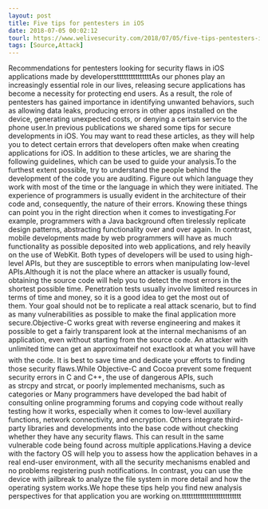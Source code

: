 ```yaml
---
layout: post
title: Five tips for pentesters in iOS
date: 2018-07-05 00:02:12
tourl: https://www.welivesecurity.com/2018/07/05/five-tips-pentesters-ios/
tags: [Source,Attack]
---
```

Recommendations for pentesters looking for security flaws in iOS applications made by developerstttttttttttttttAs our phones play an increasingly essential role in our lives, releasing secure applications has become a necessity for protecting end users. As a result, the role of pentesters has gained importance in identifying unwanted behaviors, such as allowing data leaks, producing errors in other apps installed on the device, generating unexpected costs, or denying a certain service to the phone user.In previous publications we shared some tips for secure developments in iOS. You may want to read these articles, as they will help you to detect certain errors that developers often make when creating applications for iOS. In addition to these articles, we are sharing the following guidelines, which can be used to guide your analysis.To the furthest extent possible, try to understand the people behind the development of the code you are auditing. Figure out which language they work with most of the time or the language in which they were initiated. The experience of programmers is usually evident in the architecture of their code and, consequently, the nature of their errors. Knowing these things can point you in the right direction when it comes to investigating.For example, programmers with a Java background often tirelessly replicate design patterns, abstracting functionality over and over again. In contrast, mobile developments made by web programmers will have as much functionality as possible deposited into web applications, and rely heavily on the use of WebKit. Both types of developers will be used to using high-level APIs, but they are susceptible to errors when manipulating low-level APIs.Although it is not the place where an attacker is usually found, obtaining the source code will help you to detect the most errors in the shortest possible time. Penetration tests usually involve limited resources in terms of time and money, so it is a good idea to get the most out of them. Your goal should not be to replicate a real attack scenario, but to find as many vulnerabilities as possible to make the final application more secure.Objective-C works great with reverse engineering and makes it possible to get a fairly transparent look at the internal mechanisms of an application, even without starting from the source code. An attacker with unlimited time can get an approximateif not exactlook at what you will have with the code. It is best to save time and dedicate your efforts to finding those security flaws.While Objective-C and Cocoa prevent some frequent security errors in C and C++, the use of dangerous APIs, such as strcpy and strcat, or poorly implemented mechanisms, such as categories or Many programmers have developed the bad habit of consulting online programming forums and copying code without really testing how it works, especially when it comes to low-level auxiliary functions, network connectivity, and encryption. Others integrate third-party libraries and developments into the base code without checking whether they have any security flaws. This can result in the same vulnerable code being found across multiple applications.Having a device with the factory OS will help you to assess how the application behaves in a real end-user environment, with all the security mechanisms enabled and no problems registering push notifications. In contrast, you can use the device with jailbreak to analyze the file system in more detail and how the operating system works.We hope these tips help you find new analysis perspectives for that application you are working on.tttttttttttttttttttttttttt